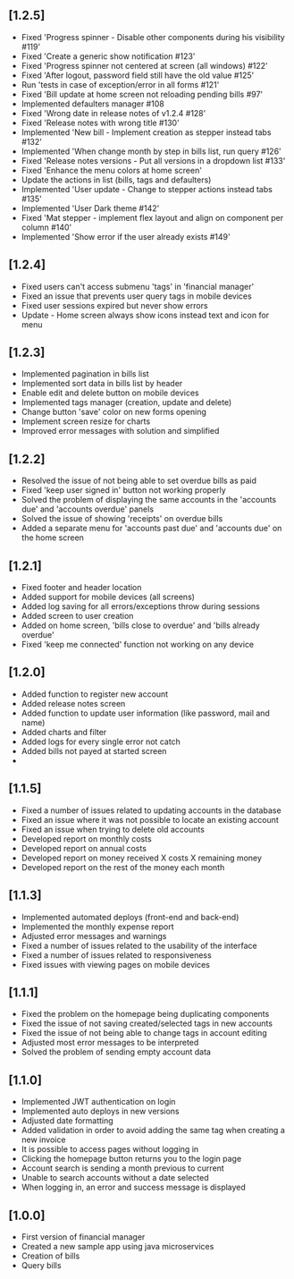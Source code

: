 ## [1.2.5]

- Fixed 'Progress spinner - Disable other components during his visibility #119'
- Fixed 'Create a generic show notification #123'
- Fixed 'Progress spinner not centered at screen (all windows) #122'
- Fixed 'After logout, password field still have the old value #125'
- Run 'tests in case of exception/error in all forms #121'
- Fixed 'Bill update at home screen not reloading pending bills #97'
- Implemented defaulters manager #108
- Fixed 'Wrong date in release notes of v1.2.4 #128'
- Fixed 'Release notes with wrong title #130'
- Implemented 'New bill - Implement creation as stepper instead tabs #132'
- Implemented 'When change month by step in bills list, run query #126'
- Fixed 'Release notes versions - Put all versions in a dropdown list #133'
- Fixed 'Enhance the menu colors at home screen'
- Update the actions in list (bills, tags and defaulters)
- Implemented 'User update - Change to stepper actions instead tabs #135'
- Implemented 'User Dark theme #142'
- Fixed 'Mat stepper - implement flex layout and align on component per column #140'
- Implemented 'Show error if the user already exists #149'

## [1.2.4]

- Fixed users can't access submenu 'tags' in 'financial manager'
- Fixed an issue that prevents user query tags in mobile devices
- Fixed user sessions expired but never show errors
- Update - Home screen always show icons instead text and icon for menu

## [1.2.3]

- Implemented pagination in bills list
- Implemented sort data in bills list by header
- Enable edit and delete button on mobile devices
- Implemented tags manager (creation, update and delete)
- Change button 'save' color on new forms opening
- Implement screen resize for charts
- Improved error messages with solution and simplified

## [1.2.2]

- Resolved the issue of not being able to set overdue bills as paid
- Fixed 'keep user signed in' button not working properly
- Solved the problem of displaying the same accounts in the 'accounts due' and 'accounts overdue' panels
- Solved the issue of showing 'receipts' on overdue bills
- Added a separate menu for 'accounts past due' and 'accounts due' on the home screen


## [1.2.1]

- Fixed footer and header location
- Added support for mobile devices (all screens)
- Added log saving for all errors/exceptions throw during sessions
- Added screen to user creation
- Added on home screen, 'bills close to overdue' and 'bills already overdue'
- Fixed 'keep me connected' function not working on any device

## [1.2.0]

- Added function to register new account
- Added release notes screen
- Added function to update user information (like password, mail and name)
- Added charts and filter
- Added logs for every single error not catch
- Added bills not payed at started screen
- 

## [1.1.5]

- Fixed a number of issues related to updating accounts in the database
- Fixed an issue where it was not possible to locate an existing account
- Fixed an issue when trying to delete old accounts
- Developed report on monthly costs
- Developed report on annual costs
- Developed report on money received X costs X remaining money
- Developed report on the rest of the money each month

## [1.1.3]

- Implemented automated deploys (front-end and back-end)
- Implemented the monthly expense report
- Adjusted error messages and warnings
- Fixed a number of issues related to the usability of the interface
- Fixed a number of issues related to responsiveness
- Fixed issues with viewing pages on mobile devices

## [1.1.1]

- Fixed the problem on the homepage being duplicating components
- Fixed the issue of not saving created/selected tags in new accounts
- Fixed the issue of not being able to change tags in account editing
- Adjusted most error messages to be interpreted
- Solved the problem of sending empty account data

## [1.1.0]

- Implemented JWT authentication on login
- Implemented auto deploys in new versions
- Adjusted date formatting
- Added validation in order to avoid adding the same tag when creating a new invoice
- It is possible to access pages without logging in
- Clicking the homepage button returns you to the login page
- Account search is sending a month previous to current
- Unable to search accounts without a date selected
- When logging in, an error and success message is displayed

## [1.0.0]

- First version of financial manager
- Created a new sample app using java microservices
- Creation of bills
- Query bills
